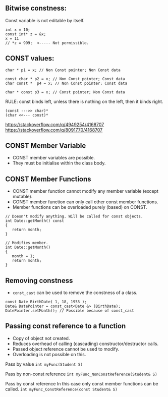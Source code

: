 ## Bitwise constness:
Const variable is not editable by itself.

```
int x = 10;
const int* z = &x;
x = 11
// *z = 999;  <----- Not permissible.
```


## CONST values:

```
char * p1 = x; // Non Const pointer; Non Const data

const char * p2 = x; // Non Const pointer; Const data
char const *  p4 = x; // Non Const pointer; Const data

char * const p3 = x; // Const pointer; Non Const data
```

RULE: const binds left, unless there is nothing on the left, then it binds right.

```
(const --->> char)*
(char <<--- const)*
```


https://stackoverflow.com/q/4949254/4168707
https://stackoverflow.com/q/8091770/4168707

## CONST Member Variable
- CONST member  variables are possible.
- They must be initialise within the class body.



## CONST Member Functions

- CONST member function cannot modify any member variable (except mutable).
- CONST member function can only  call other const member functions.
- Member functions  can be overloaded purely (based) on CONST.

```
// Doesn't modify anything. Will be called for const objects.
int Date::getMonth() const 
{
   return month;        
}

// Modifies member. 
int Date::getMonth() 	
{
   month = 1;  
   return month;        
}
```


## Removing constness

- `const_cast` can be used to remove the constness of a class.

```
const Date BirthDate( 1, 18, 1953 );
Date& DatePointer = const_cast<Date &> (BirthDate);
DatePointer.setMonth(); // Possible because of const_cast
```

## Passing const reference to a function
- Copy of object not created.
- Reduces overhead of calling (cascading) constructor/destructor calls.
- Passed object reference cannot be used to modify.
- Overloading is not possible on this. 

Pass by value
	`int myFunc(Student S)`
	
Pass by non-const reference
	`int myFunc_NonConstReference(Student& S)`
	
Pass by const reference
In this case only const member functions can be called.
	`int myFunc_ConstReference(const Student& S)`
